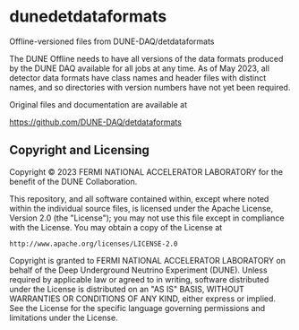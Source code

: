 # dunedetdataformats
Offline-versioned files from DUNE-DAQ/detdataformats

The DUNE Offline needs to have all versions of the data formats produced by the DUNE DAQ available for all jobs at any time.  As of May 2023, all detector data formats have class names and header files with distinct names, and so directories with version numbers have not yet been required.

Original files and documentation are available at

https://github.com/DUNE-DAQ/detdataformats

## Copyright and Licensing
Copyright © 2023 FERMI NATIONAL ACCELERATOR LABORATORY for the benefit of the DUNE Collaboration.

This repository, and all software contained within, except where noted within the individual source files, is licensed under
the Apache License, Version 2.0 (the "License"); you may not use this
file except in compliance with the License. You may obtain a copy of
the License at

    http://www.apache.org/licenses/LICENSE-2.0

Copyright is granted to FERMI NATIONAL ACCELERATOR LABORATORY on behalf
of the Deep Underground Neutrino Experiment (DUNE). Unless required by
applicable law or agreed to in writing, software distributed under the
License is distributed on an "AS IS" BASIS, WITHOUT WARRANTIES OR
CONDITIONS OF ANY KIND, either express or implied. See the License for
the specific language governing permissions and limitations under the
License.
